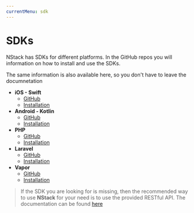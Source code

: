 ```yaml
---
currentMenu: sdk
---
```


# SDKs

NStack has SDKs for different platforms. In the GitHub repos you will information on how to install and use the SDKs. 

The same information is also available here, so you don't have to leave the documnetation

* **iOS - Swift** 
  * [GitHub](https://github.com/nstack-io/ios-sdk)
  * [Installation](../docs/guides/iOS/iOS.html)
* **Android - Kotlin**
  * [GitHub](https://github.com/nstack-io/android-sdk)
  * [Installation](../docs/guides/Android/Android-Installation.html)
* **PHP**
  * [GitHub](https://github.com/nstack-io/php-sdk)
  * [Installation](../docs/guides/PHP/PHP-Installation.html)
* **Laravel**
  * [GitHub](https://github.com/nstack-io/laravel-sdk)
  * [Installation](../docs/guides/Laravel/Laravel-Installation.html)
* **Vapor**
  * [GitHub](https://github.com/nodes-vapor/nstack)
  * [Installation](../docs/guides/Vapor/Vapor-Installation.html)

> If the SDK you are looking for is missing, then the recommended way to use **NStack** for your need is to use the provided RESTful API. The documentation can be found [here](https://documenter.getpostman.com/view/12675/S1a8yjgk)